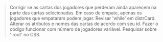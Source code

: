 > Corrigir se as cartas dos jogadores que perderam ainda aparecem na parte das cartas selecionadas.
> Em caso de empate, apenas os jogadores que empataram podem jogar.
> Revisar 'while' em distrCard.
> Alterar os atributos e nomes das cartas de acordo com seu id.
> Fazer o código funcionar com número de jogadores variável.
> Pesquisar sobre ':root' no CSS.